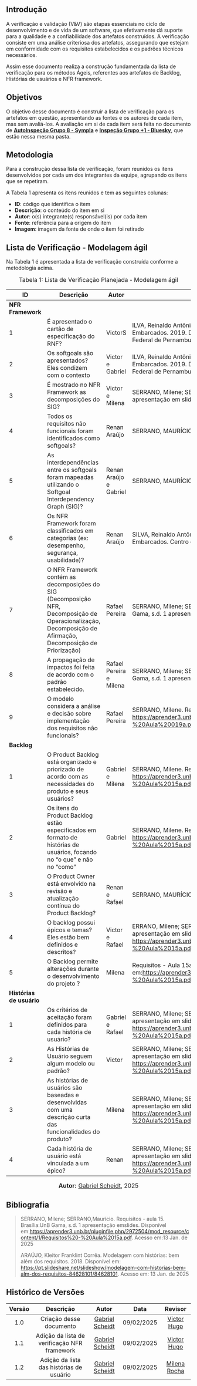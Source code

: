 ## Introdução

A verificação e validação (V&V) são etapas essenciais no ciclo de desenvolvimento e de vida de um software, que efetivamente dá suporte para a qualidade e a confiabilidade dos artefatos construídos. A verificação consiste em uma análise criteriosa dos artefatos, assegurando que estejam em conformidade com os requisitos estabelecidos e os padrões técnicos necessários.

Assim esse documento realiza a construção fundamentada da lista de verificação para os métodos Ágeis, referentes aos artefatos de Backlog, Histórias de usuários e NFR framework.

## Objetivos

O objetivo desse documento é construir a lista de verificação para os artefatos em questão, apresentando as fontes e os autores de cada item, mas sem avaliá-los. A avaliação em si de cada item será feita no documento de [**AutoInspeção Grupo 8 - Sympla**](./autoinspecao.md) e [**Inspeção Grupo +1 - Bluesky**](./inspecaoBluesky.md), que estão nessa mesma pasta.

## Metodologia

Para a construção dessa lista de verificação, foram reunidos os itens desenvolvidos por cada um dos integrantes da equipe, agrupando os itens que se repetiram.

A Tabela 1 apresenta os itens reunidos e tem as seguintes colunas:

 - **ID**: código que identifica o item
 - **Descrição**: o conteúdo do item em si
 - **Autor**: o(s) integrante(s) responsável(is) por cada item
 - **Fonte**: referência para a origem do item
 - **Imagem**: imagem da fonte de onde o item foi retirado

## Lista de Verificação - Modelagem ágil

Na Tabela 1 é apresentada a lista de verificação construída conforme a metodologia acima.

<font size="3"><p style="text-align: center">Tabela 1: Lista de Verificação Planejada - Modelagem ágil</p></font>

| ID | Descrição | Autor | Fonte | Imagem |
|----|-----------|-------|-------|--------|
| **NFR Framework** |
| 1  | É apresentado o cartão de especificação do RNF? | VictorS| ILVA, Reinaldo Antônio da. NFR4ES: Um Catálogo de Requisitos Não-Funcionais para Sistemas Embarcados. 2019. Dissertação (Mestrado em Ciências da Computação) – Universidade Federal de Pernambuco, Recife, 2019 | [Imagem](./assets/1.png) |
| 2  | Os softgoals são apresentados? Eles condizem com o contexto | Victor e Gabriel | ILVA, Reinaldo Antônio da. NFR4ES: Um Catálogo de Requisitos Não-Funcionais para Sistemas Embarcados. 2019. Dissertação (Mestrado em Ciências da Computação) – Universidade Federal de Pernambuco, Recife, 2019  | [Imagem](./assets/2.png) |
| 3  | É mostrado no NFR Framework as decomposições do SIG? | Victor e Milena | SERRANO, Milene; SERRANO, Maurício. Requisitos - aula 17. Brasília: UnB Gama, s.d. 1 apresentação em slides. SAcesso em: 17 de Dez. 2024 | [Imagem](./assets/3.png) |
| 4  | Todos os requisitos não funcionais foram identificados como softgoals? | Renan Araújo | SERRANO, MAURÍCIO; SERRANO, Milene. Slides da aula Requisitos – Aula 17. Slide 10. | [Imagem](./assets/4.png) |
| 5  | As interdependências entre os softgoals foram mapeadas utilizando o Softgoal Interdependency Graph (SIG)? |  Renan Araújo e Gabriel| SERRANO, MAURÍCIO; SERRANO, Milene. Slides da aula Requisitos – Aula 17. Slide 10.| [Imagem](./assets/4.png) |
| 6  | Os NFR Framework foram classificados em categorias (ex: desempenho, segurança, usabilidade)? | Renan Araújo | SILVA, Reinaldo Antônio. NFR4ES: Um Catálogo de Requisitos Não-Funcionais para Sistemas Embarcados. Centro de Informática UFPE, Recife, 2019. pg. 29.. | [Imagem](./assets/6.png) |
| 7  | O NFR Framework contém as decomposições do SIG (Decomposição NFR, Decomposição de Operacionalização, Decomposição de Afirmação, Decomposição de Priorização) | Rafael Pereira | SERRANO, Milene; SERRANO, Maurício. Requisitos - aula 17: NFR Framework. Brasília: UnB Gama, s.d. 1 apresentação em slides | [Imagem](./assets/7.png) |
| 8  | A propagação de impactos foi feita de acordo com o padrão estabelecido. | Rafael Pereira e Milena | SERRANO, Milene; SERRANO, Maurício. Requisitos - aula 17: NFR Framework. Brasília: UnB Gama, s.d. 1 apresentação em slides | [Imagem](./assets/9.png) |
| 9  | O modelo considera a análise e decisão sobre implementação dos requisitos não funcionais? | Rafael Pereira | SERRANO, Milene. Requisitos – Aula 17. 2017. Apresentação de slides. Disponível em: https://aprender3.unb.br/pluginfile.php/2972516/mod_resource/content/1/Requisitos%20-%20Aula%20019a.pdf. Acesso em: 22 de Jan. 2025.| [Imagem](./assets/9.png) |
|**Backlog** |
| 1  | O Product Backlog está organizado e priorizado de acordo com as necessidades do produto e seus usuários? | Gabriel e Milena| SERRANO, Milene. Requisitos – Aula 15. 2017. Apresentação de slides. Disponível em: https://aprender3.unb.br/pluginfile.php/2972504/mod_resource/content/1/Requisitos%20-%20Aula%2015a.pdf. Acesso em: 22 de Jan. 2025. | [Imagem](./assets/13.png) |
| 2  | Os itens do Product Backlog estão especificados em formato de histórias de usuários, focando no “o que” e não no “como” | Gabriel| SERRANO, Milene. Requisitos – Aula 15. 2017. Apresentação de slides. Disponível em: https://aprender3.unb.br/pluginfile.php/2972504/mod_resource/content/1/Requisitos%20-%20Aula%2015a.pdf. Acesso em: 22 de Jan. 2025. | [Imagem](./assets/13.png) |
| 3  | O Product Owner está envolvido na revisão e atualização contínua do Product Backlog? | Renan  e Rafael| SERRANO, MAURÍCIO; SERRANO, Milene. Slides da aula Requisitos – Aula 15. Slide 8.  | [Imagem](./assets/13.png) |
| 4  | O backlog possui épicos e temas? Eles estão bem definidos e descritos? | Victor e Rafael | ERRANO, Milene; SERRANO, Maurício. Requisitos - aula 15. Brasília: UnB Gama, s.d. 1 apresentação em slides. Disponível em: https://aprender3.unb.br/pluginfile.php/2972504/mod_resource/content/1/Requisitos%20-%20Aula%2015a.pdf. Acesso em: 13 Jan. de 2025 | [Imagem](./assets/15.png) |
| 5  | O Backlog permite alterações durante o desenvolvimento do projeto ?| Milena  |Requisitos - Aula 15a. Disponível em:https://aprender3.unb.br/pluginfile.php/2972504/mod_resource/content/1/Requisitos%20-%20Aula%2015a.pdf. Acesso em: 18 jan. 2025.| [Imagem](./assets/16.png) |
|**Histórias de usuário** |
| 1  | Os critérios de aceitação foram definidos para cada história de usuário?|Gabriel e Rafael| SERRANO, Milene; SERRANO, Maurício. Requisitos - aula 15. Brasília: UnB Gama, s.d. 1 apresentação em slides. Disponível em: https://aprender3.unb.br/pluginfile.php/2972504/mod_resource/content/1/Requisitos%20-%20Aula%2015a.pdf. Acesso em: 13 Jan. de 2025 | [Imagem](./assets/14.png) |
| 2  | As Histórias de Usuário seguem algum modelo ou padrão?  | Victor | SERRANO, Milene; SERRANO, Maurício. Requisitos - aula 15. Brasília: UnB Gama, s.d. 1 apresentação em slides. Disponível em: https://aprender3.unb.br/pluginfile.php/2972504/mod_resource/content/1/Requisitos%20-%20Aula%2015a.pdf. Acesso em: 13 Jan. de 2025 | [Imagem](./assets/18.png) |
| 3  | As histórias de usuários são baseadas e desenvolvidas com uma descrição curta das funcionalidades do produto? | Milena | SERRANO, Milene; SERRANO, Maurício. Requisitos - aula 15. Brasília: UnB Gama, s.d. 1 apresentação em slides. Disponível em: https://aprender3.unb.br/pluginfile.php/2972504/mod_resource/content/1/Requisitos%20-%20Aula%2015a.pdf. Acesso em: 13 Jan. de 2025| [Imagem](./assets/19.png) |
| 4  | Cada história de usuário está vinculada a um épico? | Renan | SERRANO, Milene; SERRANO, Maurício. Requisitos - aula 15. Brasília: UnB Gama, s.d. 1 apresentação em slides. Disponível em: https://aprender3.unb.br/pluginfile.php/2972504/mod_resource/content/1/Requisitos%20-%20Aula%2015a.pdf. Acesso em: 13 Jan. de 2025 | [Imagem](./assets/20.png) |

<font size="3"><p style="text-align: center"><b>Autor:</b> [Gabriel Scheidt](https://github.com/Gxaite), 2025</p></font>


## **Bibliografia**

> SERRANO, Milene; SERRANO,Maurício. Requisitos - aula 15. Brasília:UnB Gama, s.d. 1 apresentação emslides. Disponível em:https://aprender3.unb.br/pluginfile.php/2972504/mod_resource/content/1/Requisitos%20-%20Aula%2015a.pdf. Acesso em:13 Jan. de 2025
>
> ARAÚJO, Kleitor Franklint Corrêa. Modelagem com histórias: bem além dos requisitos. 2018. Disponível em: https://pt.slideshare.net/slideshow/modelagem-com-historias-bem-alm-dos-requisitos-84628101/84628101. Acesso em: 13 Jan. de 2025
>
> 


## Histórico de Versões

| Versão |          Descrição              |     Autor      |      Data      |   Revisor     | 
|:------:|:-------------------------------:|:--------------:|:--------------:|:-------------:|
|  1.0   | Criação desse documento | [Gabriel Scheidt](https://github.com/rafgpereira) | 09/02/2025 | [Victor Hugo](https://github.com/VHbernardes)  |
|  1.1   | Adição da lista de verificação NFR framework| [Gabriel Scheidt](https://github.com/rafgpereira) | 09/02/2025 | [Victor Hugo](https://github.com/VHbernardes)  |
|  1.2   | Adição da lista das histórias de usuário| [Gabriel Scheidt](https://github.com/rafgpereira) | 09/02/2025 | [Milena Rocha](https://github.com/MilenaFRocha)  

